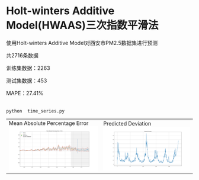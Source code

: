 # Holt-winters Additive Model(HWAAS)三次指数平滑法
使用Holt-winters Additive Model对西安市PM2.5数据集进行预测

共2716条数据

训练集数据：2263

测试集数据：453

MAPE：27.41%

<pre><code>
python  time_series.py	
</pre></code>
<table> <tbody> <tr> <td align="left" width=450>
Mean Absolute Percentage Error<br>
<img src="mean_absolute_percentage_error.png"/></a></td>
<td align="left" width=450>
Predicted Deviation<br>
<img src="predicted_deviation.png"/></a></td>
</td></tr></tbody></table>


